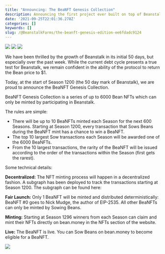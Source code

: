 ```yaml
---
title: "Announcing: The BeaNFT Genesis Collection"
description: Announcing the first project ever built on top of Beanstalk
date: '2021-09-25T22:01:36.278Z'
categories: []
keywords: []
slug: /@BeanstalkFarms/the-beanft-genesis-edition-ee6fdadc9124
---
```


![](https://cdn-images-1.medium.com/max/400/1*jrbSE6p2WWG-pksAM7vgSA.jpeg)
![](https://cdn-images-1.medium.com/max/400/1*yFl-829GyLkhtwFJTY6SLw.jpeg)
![](https://cdn-images-1.medium.com/max/400/1*BwAB686GS5qRRqPIX-qJoA.jpeg)

We have been thrilled by the growth of Beanstalk in its initial 50 days, but especially over the past week. While the current debt cycle presents a true test for Beanstalk, we remain confident in the ability of the protocol to return the Bean price to $1.

Today, at the start of Season 1200 (the 50 day mark of Beanstalk), we are proud to announce the BeaNFT Genesis Collection.

BeaNFT Genesis Collection is a series of up to 6000 Bean NFTs which can only be minted by participating in Beanstalk.

The rules are simple:

*   There will be up to 10 BeaNFTs minted each Season for the next 600 Seasons. Starting at Season 1200, every transaction that Sows Beans during the BeaNFT mint has a chance to win a BeaNFT.
*   The top 10 largest Sow transactions each Season will be awarded one of the 6000 BeaNFTs.
*   From the 10 largest transactions, the rarity of the BeaNFT will be issued according to the order of the transactions within the Season (first gets the rarest).

Some technical details:

**Decentralized:** The NFT minting process will happen in a decentralized fashion. A subgraph has been deployed to track the transactions starting at Season 1200. The subgraph can be found here:

**Fair Launch:** Only 1 BeaNFT will be minted and distributed deterministically: BeaNFT #0 goes to Nick Mudge, the author of EIP-2535. All other BeaNFTs can only be minted by Sowing Beans.

**Minting:** Starting at Season 1296 winners from each Season can claim and mint their NFTs directly on bean.money in the NFTs section of the website.

**Live:** The BeaNFT is live. You can Sow Beans on bean.money to become eligible for a BeaNFT.

![](https://cdn-images-1.medium.com/max/800/1*KHjWw4zpgiG5XyFADC9UeQ.jpeg)